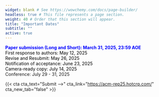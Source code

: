 ```yaml
---
widget: blank # See https://wowchemy.com/docs/page-builder/
headless: true # This file represents a page section.
weight: 40 # Order that this section will appear.
title: "Important Dates"
subtitle: ""
active: true
---
```


<span style=color:blue;font-weight:bold>Paper submission (Long and Short):  March 31, 2025, 23:59 AOE</span>  
<span style=color:black>First response to authors: May 12, 2025</span>  
<span style=color:black>Revise and Resubmit: May 26, 2025</span>  
<span style=color:black>Notification of acceptance: June 23, 2025</span>  
<span style=color:black>Camera-ready copy: July 14, 2025</span>  
Conference:  July 29 - 31, 2025  

{{< cta cta_text="Submit -->" cta_link="https://acm-rep25.hotcrp.com/" cta_new_tab="false" >}}
